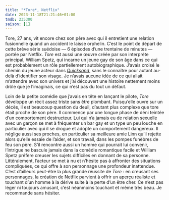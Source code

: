 ```yaml
---
title: "*Tore*, Netflix"
date: 2023-11-18T21:21:46+01:00
tmdb: 235300 
saison: [1]
---
```


Tore, 27 ans, vit encore chez son père avec qui il entretient une relation fusionnelle quand un accident le laisse orphelin. C’est le point de départ de cette brève série suédoise — 6 épisodes d’une trentaine de minutes — portée par Netflix. *Tore* est aussi une œuvre créée par son interprète principal, William Spetz, qui incarne un jeune gay de son âge dans ce qui est probablement un rôle partiellement autobiographique. J’avais croisé le chemin du jeune acteur dans [*Quicksand*](https://voiretmanger.fr/quicksand-edgren-hakansson-netflix/), sans le connaître pour autant au-delà d’identifier son visage. Je n’avais aucune idée de ce qui allait m’attendre avec son univers et j’ai découvert une histoire nettement moins drôle que je l’imaginais, ce qui n’est pas du tout un défaut. 

Loin de la petite comédie que j’avais en tête en lançant le pilote, *Tore* développe un récit assez triste sans être plombant. Puisqu’elle ouvre sur un décès, il est beaucoup question du deuil, d’autant plus complexe que tore était proche de son père. Il commence par une longue phase de déni teintée d’un comportement destructeur. Lui qui n’a jamais eu de relation sexuelle avec un garçon se met à fréquenter un bar gay et un type un peu louche en particulier avec qui il se drogue et adopte un comportement dangereux. Il néglige aussi ses proches, en particulier sa meilleure amie Linn qu’il rejette alors qu’elle essaie de l’aider, et son travail, dans les pompes funèbres de feu son père. S’il rencontre aussi un homme qui pourrait lui convenir, l’intrigue ne bascule jamais dans la comédie romantique facile et William Spetz préfère creuser les sujets difficiles en donnant de sa personne. Littéralement, l’acteur se met à nu et n’hésite pas à affronter des situations compliquées, ce qui offre à son personnage une profondeur inattendue. C’est d’ailleurs peut-être la plus grande réussite de *Tore* : en creusant ses personnages, la création de Netflix parvient à offrir un aperçu réaliste et touchant d’un homme à la dérive suite à la perte d’un être cher. Ce n’est pas léger ni toujours amusant, c’est néanmoins touchant et même très beau. Je recommande sans hésiter. 
